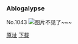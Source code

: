 ### Ablogalypse
No.1043
![图片不见了~~~](https://imgs.xkcd.com/comics/ablogalypse.png)

[原址](https://xkcd.com//1043) [下载](https://imgs.xkcd.com/comics/ablogalypse.png)

